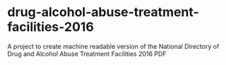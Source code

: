 # drug-alcohol-abuse-treatment-facilities-2016
A project to create machine readable version of the National Directory of Drug and Alcohol Abuse Treatment Facilities 2016 PDF
